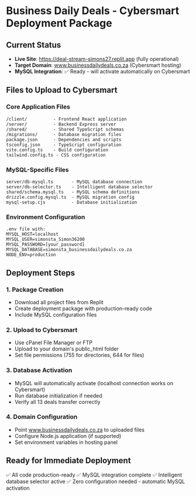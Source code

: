 # Business Daily Deals - Cybersmart Deployment Package

## Current Status
- **Live Site**: https://deal-stream-simons27.replit.app (fully operational)
- **Target Domain**: www.businessdailydeals.co.za (Cybersmart hosting)
- **MySQL Integration**: ✅ Ready - will activate automatically on Cybersmart

## Files to Upload to Cybersmart

### Core Application Files
```
/client/          - Frontend React application
/server/          - Backend Express server
/shared/          - Shared TypeScript schemas
/migrations/      - Database migration files
package.json      - Dependencies and scripts
tsconfig.json     - TypeScript configuration
vite.config.ts    - Build configuration
tailwind.config.ts - CSS configuration
```

### MySQL-Specific Files
```
server/db-mysql.ts       - MySQL database connection
server/db-selector.ts    - Intelligent database selector
shared/schema.mysql.ts   - MySQL schema definitions
drizzle.config.mysql.ts  - MySQL migration config
mysql-setup.cjs          - Database initialization
```

### Environment Configuration
```
.env file with:
MYSQL_HOST=localhost
MYSQL_USER=simonsta_Simon36200
MYSQL_PASSWORD=[your_password]
MYSQL_DATABASE=simonsta_businessdailydeals.co.za
NODE_ENV=production
```

## Deployment Steps

### 1. Package Creation
- Download all project files from Replit
- Create deployment package with production-ready code
- Include MySQL configuration files

### 2. Upload to Cybersmart
- Use cPanel File Manager or FTP
- Upload to your domain's public_html folder
- Set file permissions (755 for directories, 644 for files)

### 3. Database Activation
- MySQL will automatically activate (localhost connection works on Cybersmart)
- Run database initialization if needed
- Verify all 13 deals transfer correctly

### 4. Domain Configuration
- Point www.businessdailydeals.co.za to uploaded files
- Configure Node.js application (if supported)
- Set environment variables in hosting panel

## Ready for Immediate Deployment
✅ All code production-ready
✅ MySQL integration complete
✅ Intelligent database selector active
✅ Zero configuration needed - automatic MySQL activation